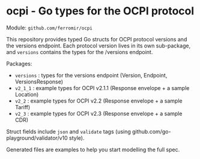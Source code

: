 # ocpi - Go types for the OCPI protocol

Module: `github.com/ferromir/ocpi`

This repository provides typed Go structs for OCPI protocol versions and the versions endpoint.
Each protocol version lives in its own sub-package, and `versions` contains the types for the /versions endpoint.

Packages:
- `versions`    : types for the versions endpoint (Version, Endpoint, VersionsResponse)
- `v2_1_1`      : example types for OCPI v2.1.1 (Response envelope + a sample Location)
- `v2_2`        : example types for OCPI v2.2 (Response envelope + a sample Tariff)
- `v2_3`        : example types for OCPI v2.3 (Response envelope + a sample CDR)

Struct fields include `json` and `validate` tags (using github.com/go-playground/validator/v10 style).

Generated files are examples to help you start modelling the full spec.
